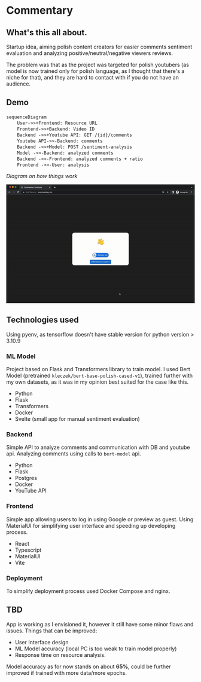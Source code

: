 # Commentary

## What's this all about.

Startup idea, aiming polish content creators for easier comments sentiment evaluation and analyzing positive/neutral/negative viewers reviews.

The problem was that as the project was targeted for polish youtubers (as model is now trained only for polish language, as I thought that there's a niche for that), and they are hard to contact with if you do not have an audience. 

## Demo

```mermaid
sequenceDiagram
    User->>+Frontend: Resource URL
    Frontend->>+Backend: Video ID
    Backend ->>+Youtube API: GET /{id}/comments
    Youtube API->>-Backend: comments
    Backend ->>+Model: POST /sentiment-analysis
    Model ->>-Backend: analyzed comments
    Backend ->>-Frontend: analyzed comments + ratio
    Frontend ->>-User: analysis
```
*Diagram on how things work*

![gif](app.gif)

## Technologies used

Using pyenv, as tensorflow doesn't have stable version for python version > 3.10.9

### ML Model 
Project based on Flask and Transformers library to train model. 
I used Bert Model (pretrained `kleczek/bert-base-polish-cased-v1`), trained further with my own datasets, as it was in my opinion best suited for the case like this. 

- Python
- Flask
- Transformers
- Docker
- Svelte (small app for manual sentiment evaluation)

### Backend 
Simple API to analyze comments and communication with DB and youtube api. Analyzing comments using calls to `bert-model` api.

- Python
- Flask
- Postgres
- Docker
- YouTube API

### Frontend 
Simple app allowing users to log in using Google or preview as guest. Using MaterialUI for simplifying user interface and speeding up developing process.

- React
- Typescript
- MaterialUI
- Vite

### Deployment
To simplify deployment process used Docker Compose and nginx.

## TBD
App is working as I envisioned it, however it still have some minor flaws and issues. Things that can be improved:
- User Interface design
- ML Model accuracy (local PC is too weak to train model properly)
- Response time on resource analysis.

Model accuracy as for now stands on about __65%__, could be further improved if trained with more data/more epochs. 